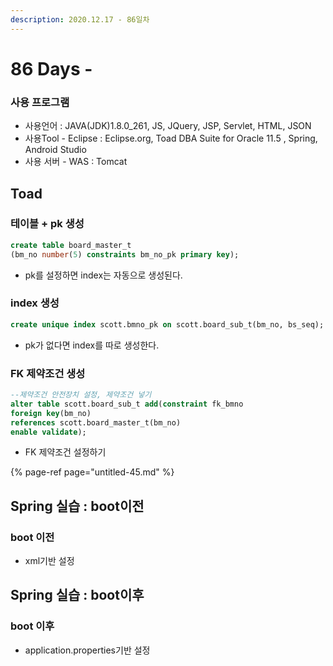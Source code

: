 ```yaml
---
description: 2020.12.17 - 86일차
---
```


# 86 Days -

### 사용 프로그램

* 사용언어 : JAVA\(JDK\)1.8.0\_261, JS, JQuery, JSP, Servlet, HTML, JSON
* 사용Tool  - Eclipse : Eclipse.org, Toad DBA Suite for Oracle 11.5 , Spring, Android Studio
* 사용 서버 - WAS : Tomcat

## Toad

### 테이블 + pk 생성

```sql
create table board_master_t
(bm_no number(5) constraints bm_no_pk primary key);
```

* pk를 설정하면 index는 자동으로 생성된다.

### index 생성

```sql
create unique index scott.bmno_pk on scott.board_sub_t(bm_no, bs_seq);
```

* pk가 없다면 index를 따로 생성한다.

### FK 제약조건 생성

```sql
--제약조건 안전장치 설정, 제약조건 넣기
alter table scott.board_sub_t add(constraint fk_bmno
foreign key(bm_no)
references scott.board_master_t(bm_no)
enable validate);
```

* FK 제약조건 설정하기

{% page-ref page="untitled-45.md" %}

## Spring 실습 : boot이전

### boot 이전

* xml기반 설정

## Spring 실습 : boot이후

### boot 이후

* application.properties기반 설정

